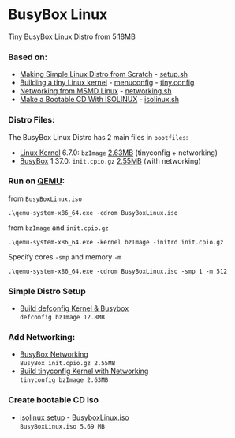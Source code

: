 # BusyBox Linux

Tiny BusyBox Linux Distro from 5.18MB

### Based on:

* [Making Simple Linux Distro from Scratch](https://www.youtube.com/watch?v=QlzoegSuIzg) - [setup.sh](https://github.com/EN10/BusyBoxLinux/blob/main/setup.sh)
* [Building a tiny Linux kernel](https://weeraman.com/building-a-tiny-linux-kernel-8c07579ae79d) - [menuconfig](https://github.com/EN10/BusyBoxLinux/blob/main/tinymenuconfig.md) - [tiny.config](https://github.com/EN10/BusyBoxLinux/blob/main/tiny.config)
* [Networking from MSMD Linux](https://github.com/maksimKorzh/msmd-linux/releases/tag/0.1) - [networking.sh](https://github.com/EN10/BusyBoxLinux/blob/main/networking.sh)
* [Make a Bootable CD With ISOLINUX](https://wiki.syslinux.org/wiki/index.php?title=ISOLINUX) - [isolinux.sh](https://github.com/EN10/BusyBoxLinux/blob/main/cd-root/isolinux.sh)

### Distro Files:

The BusyBox Linux Distro has 2 main files in `bootfiles`:

* [Linux Kernel](https://www.kernel.org) 6.7.0: `bzImage` [2.63MB](https://github.com/EN10/BusyBoxLinux/blob/main/bootfiles/bzImage) (tinyconfig + networking)
* [BusyBox](https://busybox.net) 1.37.0: `init.cpio.gz` [2.55MB](https://github.com/EN10/BusyBoxLinux/blob/main/bootfiles/init.cpio.gz) (with networking)

### Run on [QEMU](https://www.qemu.org):
from `BusyBoxLinux.iso`
```
.\qemu-system-x86_64.exe -cdrom BusyBoxLinux.iso
```
from `bzImage` and `init.cpio.gz`
```
.\qemu-system-x86_64.exe -kernel bzImage -initrd init.cpio.gz
```
Specify cores `-smp` and memory `-m`
```
.\qemu-system-x86_64.exe -cdrom BusyBoxLinux.iso -smp 1 -m 512
```
### Simple Distro Setup
* [Build defconfig Kernel & Busybox](https://github.com/EN10/BusyBoxLinux/blob/main/setup.sh)    
`defconfig bzImage 12.8MB`
### Add Networking:
* [BusyBox Networking](https://github.com/EN10/BusyBoxLinux/blob/main/networking.sh)  
`BusyBox init.cpio.gz 2.55MB`
* [Build tinyconfig Kernel with Networking](https://github.com/EN10/BusyBoxLinux/blob/main/tinymenuconfig.md)    
`tinyconfig bzImage 2.63MB`
### Create bootable CD iso
* [isolinux setup](https://github.com/EN10/BusyBoxLinux/blob/main/cd-root/isolinux.sh) - [BusyboxLinux.iso](https://github.com/EN10/BusyBoxLinux/blob/main/cd-root/BusyBoxLinux.iso)    
`BusyBoxLinux.iso 5.69 MB`
